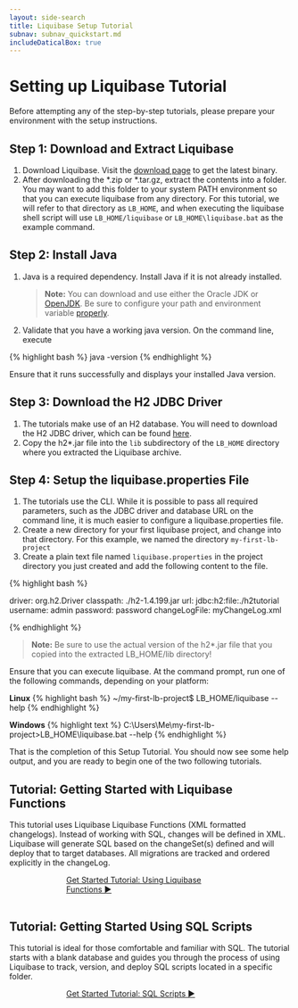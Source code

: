 ```yaml
---
layout: side-search
title: Liquibase Setup Tutorial
subnav: subnav_quickstart.md
includeDaticalBox: true
---
```

# Setting up Liquibase Tutorial
Before attempting any of the step-by-step tutorials, please prepare your environment with the setup instructions.

## Step 1: Download and Extract Liquibase

1. Download Liquibase. Visit the [download page](https://download.liquibase.org/) to get the latest binary.
2. After downloading the *.zip or *.tar.gz, extract the contents into a folder. You may want to add this folder to your system PATH 
  environment so that you can execute liquibase from any directory. For this tutorial, we will refer to that directory as `LB_HOME`, 
  and when executing the liquibase shell script will use `LB_HOME/liquibase` or `LB_HOME\liquibase.bat` as the example command.

## Step 2: Install Java
1. Java is a required dependency. Install Java if it is not already installed.
    > **Note:** You can download and use either the Oracle JDK or <a href="https://jdk.java.net/12/">OpenJDK</a>. Be sure to configure your path
     and environment variable <a href="https://stackoverflow.com/questions/52511778/how-to-install-openjdk-11-on-windows">properly</a>.
2. Validate that you have a working java version. On the command line, execute 

{% highlight bash %}
java -version
{% endhighlight %}
    
Ensure that it runs successfully and displays your installed Java version.

## Step 3: Download the H2 JDBC Driver
1. The tutorials make use of an H2 database. You will need to download the H2 JDBC driver, which can be found <a href="http://www.h2database.com/html/cheatSheet.html">here</a>.
2. Copy the h2*.jar file into the `lib` subdirectory of the `LB_HOME` directory where you extracted the Liquibase archive.

## Step 4: Setup the liquibase.properties File
1. The tutorials use the CLI. While it is possible to pass all required parameters, such as the JDBC driver and database URL on the command line, it is much easier to 
   configure a liquibase.properties file.
2. Create a new directory for your first liquibase project, and change into that directory. For this example, we named the directory `my-first-lb-project`
3. Create a plain text file named `liquibase.properties` in the project directory you just created and add the following content to the file.

{% highlight bash %}

driver: org.h2.Driver
classpath: ./h2-1.4.199.jar
url: jdbc:h2:file:./h2tutorial
username: admin
password: password
changeLogFile: myChangeLog.xml

{% endhighlight %}

>**Note:** Be sure to use the actual version of the h2*.jar file that you copied into the extracted LB_HOME/lib directory!

Ensure that you can execute liquibase. At the command prompt, run one of the following commands, depending on your platform:

**Linux** 
{% highlight bash %}
~/my-first-lb-project$ LB_HOME/liquibase --help
{% endhighlight %}
    
**Windows** 
{% highlight text %}
C:\Users\Me\my-first-lb-project>LB_HOME\liquibase.bat --help
{% endhighlight %}

That is the completion of this Setup Tutorial. You should now see some help output, and you are ready to begin one of the two following tutorials.

## Tutorial: Getting Started with Liquibase Functions
This tutorial uses Liquibase Liquibase Functions (XML formatted changelogs). Instead of working with SQL, changes will be defined in XML. Liquibase will generate SQL based on the changeSet(s) defined and will deploy that to target databases. All migrations are tracked and ordered explicitly in the changeLog.

<div class="cta-container" style="margin-left: auto; margin-right: auto; width: 300px; height: 50px">
<div class="cta cta--block"><a href="/get_started/quickstart_lb.html">Get Started Tutorial: Using Liquibase Functions ►</a></div></div>

## Tutorial: Getting Started Using SQL Scripts
This tutorial is ideal for those comfortable and familiar with SQL. The tutorial starts with a blank database and guides you through the process of using Liquibase to track, version, and deploy SQL scripts located in a specific folder.

<div class="cta-container" style="margin-left: auto; margin-right: auto; width: 300px; height: 50px">
<div class="cta cta--block"><a href="/get_started/quickstart_sql.html">Get Started Tutorial: SQL Scripts ►</a></div></div>

